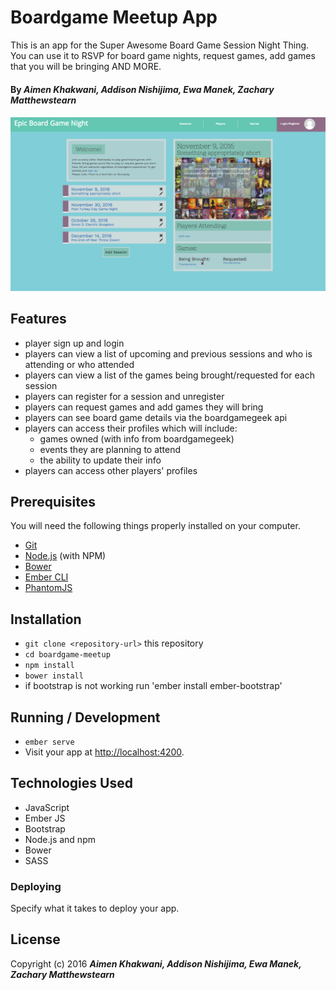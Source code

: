 # Boardgame Meetup App

This is an app for the Super Awesome Board Game Session Night Thing. You can use it to RSVP for board game nights, request games, add games that you will be bringing AND MORE.

#### By **_Aimen Khakwani, Addison Nishijima, Ewa Manek, Zachary Matthewstearn_**
####  
<img src="public/images/screenshot.png" alt="A screenshot of the app">

## Features

* player sign up and login
* players can view a list of upcoming and previous sessions and who is attending or who attended
* players can view a list of the games being brought/requested for each session
* players can register for a session and unregister
* players can request games and add games they will bring
* players can see board game details via the boardgamegeek api
* players can access their profiles which will include:
  * games owned (with info from boardgamegeek)
  * events they are planning to attend
  * the ability to update their info
* players can access other players' profiles

## Prerequisites

You will need the following things properly installed on your computer.

* [Git](http://git-scm.com/)
* [Node.js](http://nodejs.org/) (with NPM)
* [Bower](http://bower.io/)
* [Ember CLI](http://ember-cli.com/)
* [PhantomJS](http://phantomjs.org/)

## Installation

* `git clone <repository-url>` this repository
* `cd boardgame-meetup`
* `npm install`
* `bower install`
* if bootstrap is not working run 'ember install ember-bootstrap'

## Running / Development

* `ember serve`
* Visit your app at [http://localhost:4200](http://localhost:4200).

## Technologies Used

* JavaScript
* Ember JS
* Bootstrap
* Node.js and npm
* Bower
* SASS

### Deploying

Specify what it takes to deploy your app.


## License

Copyright (c) 2016 **_Aimen Khakwani, Addison Nishijima, Ewa Manek, Zachary Matthewstearn_**
